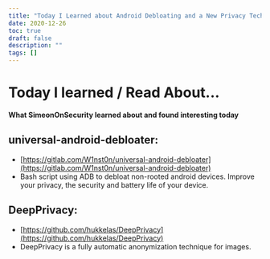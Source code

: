 ```yaml
---
title: "Today I Learned about Android Debloating and a New Privacy Technique"
date: 2020-12-26
toc: true
draft: false
description: ""
tags: []
---
```


# Today I learned / Read About...
**What SimeonOnSecurity learned about and found interesting today**

## universal-android-debloater:
- [https://gitlab.com/W1nst0n/universal-android-debloater](https://gitlab.com/W1nst0n/universal-android-debloater)
- Bash script using ADB to debloat non-rooted android devices. Improve your privacy, the security and battery life of your device.

## DeepPrivacy:
- [https://github.com/hukkelas/DeepPrivacy](https://github.com/hukkelas/DeepPrivacy)
- DeepPrivacy is a fully automatic anonymization technique for images.
